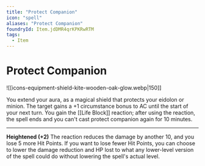 ```yaml
---
title: "Protect Companion"
icon: "spell"
aliases: "Protect Companion"
foundryId: Item.jdDMR4qrKPKRwRTM
tags:
  - Item
---
```


# Protect Companion
![[icons-equipment-shield-kite-wooden-oak-glow.webp|150]]

You extend your aura, as a magical shield that protects your eidolon or minion. The target gains a +1 circumstance bonus to AC until the start of your next turn. You gain the [[Life Block]] reaction; after using the reaction, the spell ends and you can't cast protect companion again for 10 minutes.

* * *

**Heightened (+2)** The reaction reduces the damage by another 10, and you lose 5 more Hit Points. If you want to lose fewer Hit Points, you can choose to lower the damage reduction and HP lost to what any lower-level version of the spell could do without lowering the spell's actual level.

